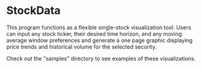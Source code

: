# StockData

This program functions as a flexible single-stock visualization tool. Users can input any stock ticker, their desired time horizon, and any moving average window preferences and generate a one page graphic displaying price trends and historical volume for the selected security.

Check out the "samples" directory to see examples of these visualizations.
